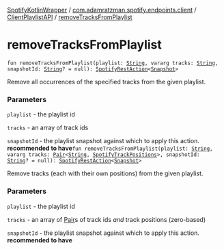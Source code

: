 [SpotifyKotlinWrapper](../../index.md) / [com.adamratzman.spotify.endpoints.client](../index.md) / [ClientPlaylistAPI](index.md) / [removeTracksFromPlaylist](./remove-tracks-from-playlist.md)

# removeTracksFromPlaylist

`fun removeTracksFromPlaylist(playlist: `[`String`](https://kotlinlang.org/api/latest/jvm/stdlib/kotlin/-string/index.html)`, vararg tracks: `[`String`](https://kotlinlang.org/api/latest/jvm/stdlib/kotlin/-string/index.html)`, snapshotId: `[`String`](https://kotlinlang.org/api/latest/jvm/stdlib/kotlin/-string/index.html)`? = null): `[`SpotifyRestAction`](../../com.adamratzman.spotify.main/-spotify-rest-action/index.md)`<`[`Snapshot`](-snapshot/index.md)`>`

Remove all occurrences of the specified tracks from the given playlist.

### Parameters

`playlist` - the playlist id

`tracks` - an array of track ids

`snapshotId` - the playlist snapshot against which to apply this action. **recommended to have**`fun removeTracksFromPlaylist(playlist: `[`String`](https://kotlinlang.org/api/latest/jvm/stdlib/kotlin/-string/index.html)`, vararg tracks: `[`Pair`](https://kotlinlang.org/api/latest/jvm/stdlib/kotlin/-pair/index.html)`<`[`String`](https://kotlinlang.org/api/latest/jvm/stdlib/kotlin/-string/index.html)`, `[`SpotifyTrackPositions`](../-spotify-track-positions/index.md)`>, snapshotId: `[`String`](https://kotlinlang.org/api/latest/jvm/stdlib/kotlin/-string/index.html)`? = null): `[`SpotifyRestAction`](../../com.adamratzman.spotify.main/-spotify-rest-action/index.md)`<`[`Snapshot`](-snapshot/index.md)`>`

Remove tracks (each with their own positions) from the given playlist.

### Parameters

`playlist` - the playlist id

`tracks` - an array of [Pair](https://kotlinlang.org/api/latest/jvm/stdlib/kotlin/-pair/index.html)s of track ids *and* track positions (zero-based)

`snapshotId` - the playlist snapshot against which to apply this action. **recommended to have**